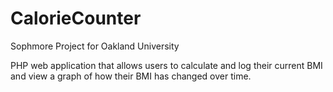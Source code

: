 CalorieCounter
==============
Sophmore Project for Oakland University

PHP web application that allows users to calculate and log their current BMI and view a graph of how their BMI has changed over time.
